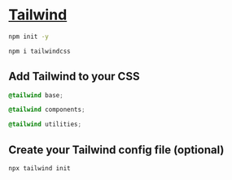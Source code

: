 # [Tailwind](https://tailwindcss.com)

```bash
npm init -y
```
```bash
npm i tailwindcss
```
## Add Tailwind to your CSS
```css
@tailwind base;

@tailwind components;

@tailwind utilities;
```
## Create your Tailwind config file (optional)
```bash
npx tailwind init
```